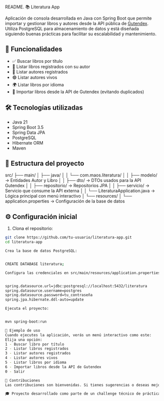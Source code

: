 README.
📚 Literatura App

Aplicación de consola desarrollada en Java con Spring Boot que permite importar y gestionar libros y autores desde la API pública de [Gutendex](https://gutendex.com/). Utiliza PostgreSQL para almacenamiento de datos y está diseñada siguiendo buenas prácticas para facilitar su escalabilidad y mantenimiento.

## 🚀 Funcionalidades

- ✅ Buscar libros por título  
- 📖 Listar libros registrados con su autor  
- 👤 Listar autores registrados  
- 🟢 Listar autores vivos  
- 🌍 Listar libros por idioma  
- 🔄 Importar libros desde la API de Gutendex (evitando duplicados)  

## 🛠️ Tecnologías utilizadas

- Java 21  
- Spring Boot 3.5  
- Spring Data JPA  
- PostgreSQL  
- Hibernate ORM  
- Maven  

## 🧠 Estructura del proyecto


src/
 ├── main/
 │ ├── java/
 │ │ └── com.maos.literatura/
 │ │ ├── modelo/ → Entidades Autor y Libro
 │ │ ├── dto/ → DTOs usados para la API Gutendex
 │ │ ├── repositorio/ → Repositorios JPA
 │ │ ├── servicio/ → Servicio que consume la API externa
 │ │ └── LiteraturaApplication.java → Lógica principal con menú interactivo
 │ └── resources/
 │ └── application.properties → Configuración de la base de datos

## ⚙️ Configuración inicial

1. Clona el repositorio:

```bash
git clone https://github.com/tu-usuario/literatura-app.git
cd literatura-app

Crea la base de datos PostgreSQL:


CREATE DATABASE literatura;

Configura las credenciales en src/main/resources/application.properties:


spring.datasource.url=jdbc:postgresql://localhost:5432/literatura
spring.datasource.username=postgres
spring.datasource.password=tu_contraseña
spring.jpa.hibernate.ddl-auto=update

Ejecuta el proyecto:


mvn spring-boot:run

🎯 Ejemplo de uso
Cuando ejecutes la aplicación, verás un menú interactivo como este:
Elija una opción:
1 - Buscar libro por título
2 - Listar libros registrados
3 - Listar autores registrados
4 - Listar autores vivos
5 - Listar libros por idioma
6 - Importar libros desde la API de Gutendex
0 - Salir

🤝 Contribuciones
Las contribuciones son bienvenidas. Si tienes sugerencias o deseas mejorar alguna funcionalidad, no dudes en abrir un issue o enviar un pull request.

🎓 Proyecto desarrollado como parte de un challenge técnico de práctica con Java y Spring Boot.


